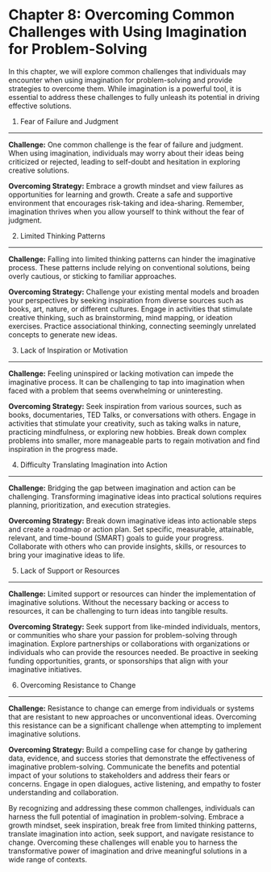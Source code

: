 Chapter 8: Overcoming Common Challenges with Using Imagination for Problem-Solving
==================================================================================

In this chapter, we will explore common challenges that individuals may encounter when using imagination for problem-solving and provide strategies to overcome them. While imagination is a powerful tool, it is essential to address these challenges to fully unleash its potential in driving effective solutions.

1. Fear of Failure and Judgment
-------------------------------

**Challenge:** One common challenge is the fear of failure and judgment. When using imagination, individuals may worry about their ideas being criticized or rejected, leading to self-doubt and hesitation in exploring creative solutions.

**Overcoming Strategy:** Embrace a growth mindset and view failures as opportunities for learning and growth. Create a safe and supportive environment that encourages risk-taking and idea-sharing. Remember, imagination thrives when you allow yourself to think without the fear of judgment.

2. Limited Thinking Patterns
----------------------------

**Challenge:** Falling into limited thinking patterns can hinder the imaginative process. These patterns include relying on conventional solutions, being overly cautious, or sticking to familiar approaches.

**Overcoming Strategy:** Challenge your existing mental models and broaden your perspectives by seeking inspiration from diverse sources such as books, art, nature, or different cultures. Engage in activities that stimulate creative thinking, such as brainstorming, mind mapping, or ideation exercises. Practice associational thinking, connecting seemingly unrelated concepts to generate new ideas.

3. Lack of Inspiration or Motivation
------------------------------------

**Challenge:** Feeling uninspired or lacking motivation can impede the imaginative process. It can be challenging to tap into imagination when faced with a problem that seems overwhelming or uninteresting.

**Overcoming Strategy:** Seek inspiration from various sources, such as books, documentaries, TED Talks, or conversations with others. Engage in activities that stimulate your creativity, such as taking walks in nature, practicing mindfulness, or exploring new hobbies. Break down complex problems into smaller, more manageable parts to regain motivation and find inspiration in the progress made.

4. Difficulty Translating Imagination into Action
-------------------------------------------------

**Challenge:** Bridging the gap between imagination and action can be challenging. Transforming imaginative ideas into practical solutions requires planning, prioritization, and execution strategies.

**Overcoming Strategy:** Break down imaginative ideas into actionable steps and create a roadmap or action plan. Set specific, measurable, attainable, relevant, and time-bound (SMART) goals to guide your progress. Collaborate with others who can provide insights, skills, or resources to bring your imaginative ideas to life.

5. Lack of Support or Resources
-------------------------------

**Challenge:** Limited support or resources can hinder the implementation of imaginative solutions. Without the necessary backing or access to resources, it can be challenging to turn ideas into tangible results.

**Overcoming Strategy:** Seek support from like-minded individuals, mentors, or communities who share your passion for problem-solving through imagination. Explore partnerships or collaborations with organizations or individuals who can provide the resources needed. Be proactive in seeking funding opportunities, grants, or sponsorships that align with your imaginative initiatives.

6. Overcoming Resistance to Change
----------------------------------

**Challenge:** Resistance to change can emerge from individuals or systems that are resistant to new approaches or unconventional ideas. Overcoming this resistance can be a significant challenge when attempting to implement imaginative solutions.

**Overcoming Strategy:** Build a compelling case for change by gathering data, evidence, and success stories that demonstrate the effectiveness of imaginative problem-solving. Communicate the benefits and potential impact of your solutions to stakeholders and address their fears or concerns. Engage in open dialogues, active listening, and empathy to foster understanding and collaboration.

By recognizing and addressing these common challenges, individuals can harness the full potential of imagination in problem-solving. Embrace a growth mindset, seek inspiration, break free from limited thinking patterns, translate imagination into action, seek support, and navigate resistance to change. Overcoming these challenges will enable you to harness the transformative power of imagination and drive meaningful solutions in a wide range of contexts.
